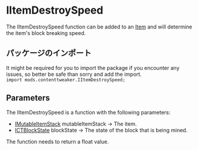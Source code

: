 # IItemDestroySpeed

The IItemDestroySpeed function can be added to an [Item](/Mods/ContentTweaker/Vanilla/Creatable_Content/Item/) and will determine the item's block breaking speed.

## パッケージのインポート
It might be required for you to import the package if you encounter any issues, so better be safe than sorry and add the import.  
`import mods.contenttweaker.IItemDestroySpeed;`


## Parameters
The IItemDestroySpeed is a function with the following parameters:

- [IMutableItemStack](/Mods/ContentTweaker/Vanilla/Types/Item/IMutableItemStack/) mutableItemStack → The item.
- [ICTBlockState](/Mods/ContentTweaker/Vanilla/Types/Block/ICTBlockState/) blockState → The state of the block that is being mined.

The function needs to return a float value.
